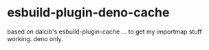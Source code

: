 # esbuild-plugin-deno-cache
based on dalcib's esbuild-plugin-cache ... to get my importmap stuff working. deno only.
